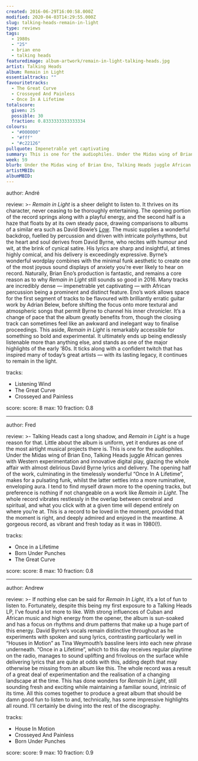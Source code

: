 ```yaml
---
created: 2016-06-29T16:00:58.000Z
modified: 2020-04-03T14:29:55.000Z
slug: talking-heads-remain-in-light
type: reviews
tags:
  - 1980s
  - "25"
  - brian eno
  - talking heads
featuredimage: album-artwork/remain-in-light-talking-heads.jpg
artist: Talking Heads
album: Remain in Light
essentialtracks: ""
favouritetracks:
  - The Great Curve
  - Crosseyed And Painless
  - Once In A Lifetime
totalscore:
  given: 25
  possible: 30
  fraction: 0.8333333333333334
colours:
  - "#000000"
  - "#fff"
  - "#c22126"
pullquote: Impenetrable yet captivating
summary: This is one for the audiophiles. Under the Midas wing of Brian Eno, Talking Heads juggle African genres with Western experimentation and innovative digital play, glazing the whole affair with almost delirious David Byrne lyrics and delivery.
week: 59
blurb: Under the Midas wing of Brian Eno, Talking Heads juggle African genres with Western experimentation and innovative digital play.
artistMBID:
albumMBID:
---
```

author: André

review: >-
  *Remain in Light* is a sheer delight to listen to. It thrives on its character, never ceasing to be thoroughly entertaining. The opening portion of the record springs along with a playful energy, and the second half is a haze that floats by at its own steady pace, drawing comparisons to albums of a similar era such as David Bowie’s <em><a href="reviews/david-bowie-low/" target="_blank" rel="noopener">Low</a></em>. The music supplies a wonderful backdrop, fuelled by percussion and driven with intricate polyrhythms, but the heart and soul derives from David Byrne, who recites with humour and wit, at the brink of cynical satire. His lyrics are sharp and insightful, at times highly comical, and his delivery is exceedingly expressive. Byrne’s wonderful wordplay combines with the minimal funk aesthetic to create one of the most joyous sound displays of anxiety you’re ever likely to hear on record. Naturally, Brian Eno’s production is fantastic, and remains a core reason as to why <em>Remain in Light</em> still sounds so good in 2016. Many tracks are incredibly dense — impenetrable yet captivating — with African percussion being a prominent and distinct feature. Eno’s work allows space for the first segment of tracks to be flavoured with brilliantly erratic guitar work by Adrian Belew, before shifting the focus onto more textural and atmospheric songs that permit Byrne to channel his inner chronicler. It’s a change of pace that the album greatly benefits from, though the closing track can sometimes feel like an awkward and inelegant way to finalise proceedings. This aside, <em>Remain in Light</em> is remarkably accessible for something so bold and experimental. It ultimately ends up being endlessly listenable more than anything else, and stands as one of the major highlights of the early ’80s. It ticks along with a confident twitch that has inspired many of today’s great artists — with its lasting legacy, it continues to remain in the light.

tracks:
  - Listening Wind
  - ­The Great Curve
  - ­Crosseyed and Painless

score:
  score: 8
  max: 10
  fraction: 0.8

---
author: Fred

review: >-
  Talking Heads cast a long shadow, and *Remain in Light* is a huge reason for that. Little about the album is uniform, yet it endures as one of the most airtight musical projects there is. This is one for the audiophiles. Under the Midas wing of Brian Eno, Talking Heads juggle African genres with Western experimentation and innovative digital play, glazing the whole affair with almost delirious David Byrne lyrics and delivery. The opening half of the work, culminating in the timelessly wonderful “Once In A Lifetime”, makes for a pulsating funk, whilst the latter settles into a more ruminative, enveloping aura. I tend to find myself drawn more to the opening tracks, but preference is nothing if not changeable on a work like *Remain in Light*. The whole record vibrates restlessly in the overlap between cerebral and spiritual, and what you click with at a given time will depend entirely on where you’re at. This is a record to be loved in the moment, provided that the moment is right, and deeply admired and enjoyed in the meantime. A gorgeous record, as vibrant and fresh today as it was in 1980(!).

tracks:
  - Once in a Lifetime
  - ­Born Under Punches
  - ­The Great Curve

score:
  score: 8
  max: 10
  fraction: 0.8

---
author: Andrew

review: >-
  If nothing else can be said for *Remain In Light*, it’s a lot of fun to listen to. Fortunately, despite this being my first exposure to a Talking Heads LP, I’ve found a lot more to like. With strong influences of Cuban and African music and high energy from the opener, the album is sun-soaked and has a focus on rhythms and drum patterns that make up a huge part of this energy. David Byrne’s vocals remain distinctive throughout as he experiments with spoken and sung lyrics, contrasting particularly well in “Houses in Motion” as Tina Weymouth’s bassline leers into each new phrase underneath. “Once in a Lifetime”, which to this day receives regular playtime on the radio, manages to sound uplifting and frivolous on the surface while delivering lyrics that are quite at odds with this, adding depth that may otherwise be missing from an album like this. The whole record was a result of a great deal of experimentation and the realisation of a changing landscape at the time. This has done wonders for *Remain In Light*, still sounding fresh and exciting while maintaining a familiar sound, intrinsic of its time. All this comes together to produce a great album that should be damn good fun to listen to and, technically, has some impressive highlights all round. I’ll certainly be diving into the rest of the discography.

tracks:
  - House In Motion
  - ­Crosseyed And Painless
  - ­Born Under Punches
  
score:
  score: 9
  max: 10
  fraction: 0.9
